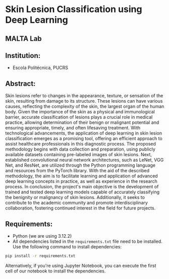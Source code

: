 # Skin Lesion Classification using Deep Learning

## MALTA Lab

## Institution:
- Escola Politécnica, PUCRS

## Abstract:
Skin lesions refer to changes in the appearance, texture, or sensation of the skin, resulting from damage to its structure. These lesions can have various causes, reflecting the complexity of the skin, the largest organ of the human body. Given the importance of the skin as a physical and immunological barrier, accurate classification of lesions plays a crucial role in medical practice, allowing determination of their benign or malignant potential and ensuring appropriate, timely, and often lifesaving treatment. With technological advancements, the application of deep learning in skin lesion classification emerges as a promising tool, offering an efficient approach to assist healthcare professionals in this diagnostic process. The proposed methodology begins with data collection and preparation, using publicly available datasets containing pre-labeled images of skin lesions. Next, established convolutional neural network architectures, such as LeNet, VGG Net, and ResNet, are utilized through the Python programming language and resources from the PyTorch library. With the aid of the described methodology, the aim is to facilitate learning and application of advanced deep learning concepts in practice, as well as experience in the research process. In conclusion, the project's main objective is the development of trained and tested deep learning models capable of accurately classifying the benignity or malignancy of skin lesions. Additionally, it seeks to contribute to the academic community and promote interdisciplinary collaboration, fostering continued interest in the field for future projects.

## Requirements:
- Python (we are using 3.12.2)
- All dependencies listed in the `requirements.txt` file need to be installed. Use the following command to install dependencies:
```bash
pip install -r requirements.txt
``` 

Alternatively, if you're using Jupyter Notebook, you can execute the first cell of our notebook to install the dependencies.
